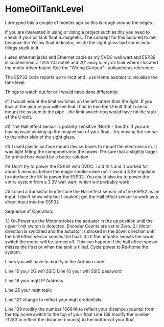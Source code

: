 # HomeOilTankLevel

I protyped this a couple of months ago so this is rough around the edges.

If you are interested in using or doing a project such as this you need to check if your oil tank float is magnetic.  The concept for this occured to me, because the Yellow float indicator, inside the sight glass had some metal filings stuck to it.

I used ethernet jacks and Ethernet cable as my 5VDC wall wart and ESP32 is located near a 120V AC outlet and 20' away is my oil tank where I located the motor driver board.  See the "Wiring Cartoon" I uploaded as reference.

The ESP32 code reports up to mqtt and I use Home assitant to visualize the tank level.

Things to watch out for or I would have done differently:

#1 I would mount the limit switches on the left rather than the right.  If you look at the picture you will see that I had to trim the U-bolt that I use to mount the system to the pipe - the limit switch dog would have hit the stub of the U-bolt.

#2 The Hall effect sensor is polarity sensitive (North - South).  If you are having issue picking up the magnetism of your float - try moving the sensor to the other side of the sight glass.

#3  I used plastic surface mount device boxes to mount the electronics in.  It was tight fitting the componets into the boxes.  I'm sure that a slightly larger 3d printed box would be a better solution.

#4 Don't try to power the ESP32 with 5VDC.  I did this and it worked for about 5 minutes before the magic smoke came out.  I used a 3.3V regulator to interface the 5V to power the ESP32.  You could also try to power the entire system from a 3.3V wall wart, which will probably work

#5 I used a transistor to interface the Hall effect sensor into the ESP32 as an input.  I don't know why but I couldn't get the Hall effect sensor to work as a direct input into the ESP32

Sequence of Operation:

1.) On Power up the Motor strokes the actuator in the up position until the upper limit switch is detected.  Encoder Counts are set to Zero.
2.) Motor direction is switched and the actuator is stroked in the down direction until the hall effect sensor senses the float.
3.) If the actuator senses the lower switch the motor will be turned off.  This can happen if the hall effect sensor misses the float or when the tank is filled.  Cycle power to Re-home the system.

Lines you will have to modify in the Arduino code:

Line 15 your 2G wifi SSID
Line 16 your wifi SSID password

Line 19 your mqtt IP Address

Line 25 your mqtt topic

Line 127 change to reflect your mqtt credentials

Line 139 modify the number 166646 to reflect your distance (counts) from the top home switch to the top of your float
Line 139 modify the number 71283 to reflect the distance (counts) to the bottom of your float
